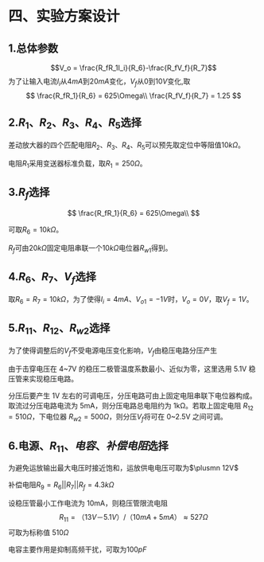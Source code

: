 # 四、实验方案设计

## 1.总体参数

$$V_o = \frac{R_fR_1I_i}{R_6}-\frac{R_fV_f}{R_7}$$
为了让输入电流$I_i$从$4mA$到$20mA$变化，$V_f$从$0$到$10V$变化,取
$$
\frac{R_fR_1}{R_6} = 625\Omega\\
\frac{R_fV_f}{R_7} = 1.25
$$

## 2.$R_1、R_2、R_3、R_4、R_5$选择

差动放大器的四个匹配电阻$R_2、R_3、R_4、R_5$可以预先取定位中等阻值$10k\Omega$。

电阻$R_1$采用变送器标准负载，取$R_1 = 250\Omega$。

## 3.$R_f$选择

$$
\frac{R_fR_1}{R_6} = 625\Omega\\
$$

可取$R_6 = 10k\Omega$。

$R_f$可由$20k\Omega$固定电阻串联一个$10k\Omega$电位器$R_{w1}$得到。

## 4.$R_6、R_7、V_f$选择

取$R_6 = R_7 = 10k\Omega$，为了使得$I_i = 4mA、V_{o1} = -1V$时，$V_o = 0V$，取$V_f = 1V$。

## 5.$R_{11}、R_{12}、R_{w2}$选择

为了使得调整后的$V_f$不受电源电压变化影响，$V_f$由稳压电路分压产生

由于击穿电压在 4~7V 的稳压二极管温度系数最小、近似为零，这里选用 5.1V 稳压管来实现稳压电路。

分压后要产生 1V 左右的可调电压，分压电路可由上固定电阻串联下电位器构成。取流过分压电路电流为 5mA，则分压电路总电阻约为 1kΩ。若取上固定电阻 $R_{12}=510\Omega$，下电位器 $R_{w2} = 500\Omega$，则分压$V_f$将可在 0~2.5V 之间可调。

## 6.电源、$R_{11}、电容、补偿电阻$选择

为避免运放输出最大电压时接近饱和，运放供电电压可取为$\plusmn 12V$

补偿电阻$R_9 = R_6||R_7||R_f = 4.3k\Omega$

设稳压管最小工作电流为 10mA，则稳压管限流电阻 
$$
R_{11} = （13V － 5.1V）/（10mA+5mA）≈ 527Ω
$$
可取为标称值 $510Ω$

电容主要作用是抑制高频干扰，可取为$100pF$